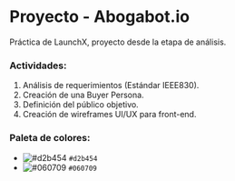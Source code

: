 # Proyecto - Abogabot.io
 
 Práctica de LaunchX, proyecto desde la etapa de análisis.
 
 
 ### Actividades:
 
 1. Análisis de requerimientos (Estándar IEEE830).
 2. Creación de una Buyer Persona.
 3. Definición del público objetivo.
 4. Creación de wireframes UI/UX para front-end.

### Paleta de colores:
- ![#d2b454](https://via.placeholder.com/15/d2b454/000000?text=+) `#d2b454`
- ![#060709](https://via.placeholder.com/15/060709/000000?text=+) `#060709`
